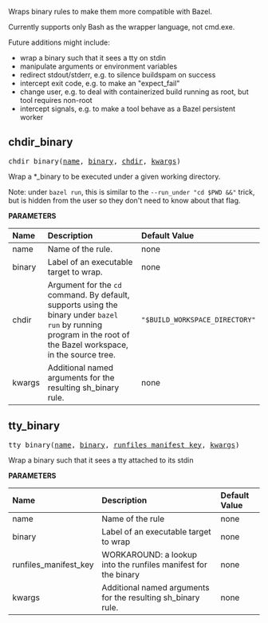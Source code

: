 <!-- Generated with Stardoc: http://skydoc.bazel.build -->

Wraps binary rules to make them more compatible with Bazel.

Currently supports only Bash as the wrapper language, not cmd.exe.

Future additions might include:
- wrap a binary such that it sees a tty on stdin
- manipulate arguments or environment variables
- redirect stdout/stderr, e.g. to silence buildspam on success
- intercept exit code, e.g. to make an "expect_fail"
- change user, e.g. to deal with containerized build running as root, but tool requires non-root
- intercept signals, e.g. to make a tool behave as a Bazel persistent worker


<a id="chdir_binary"></a>

## chdir_binary

<pre>
chdir_binary(<a href="#chdir_binary-name">name</a>, <a href="#chdir_binary-binary">binary</a>, <a href="#chdir_binary-chdir">chdir</a>, <a href="#chdir_binary-kwargs">kwargs</a>)
</pre>

Wrap a *_binary to be executed under a given working directory.

Note: under `bazel run`, this is similar to the `--run_under "cd $PWD &&"` trick, but is hidden
from the user so they don't need to know about that flag.


**PARAMETERS**


| Name  | Description | Default Value |
| :------------- | :------------- | :------------- |
| <a id="chdir_binary-name"></a>name |  Name of the rule.   |  none |
| <a id="chdir_binary-binary"></a>binary |  Label of an executable target to wrap.   |  none |
| <a id="chdir_binary-chdir"></a>chdir |  Argument for the <code>cd</code> command. By default, supports using the binary under <code>bazel run</code> by running program in the root of the Bazel workspace, in the source tree.   |  <code>"$BUILD_WORKSPACE_DIRECTORY"</code> |
| <a id="chdir_binary-kwargs"></a>kwargs |  Additional named arguments for the resulting sh_binary rule.   |  none |


<a id="tty_binary"></a>

## tty_binary

<pre>
tty_binary(<a href="#tty_binary-name">name</a>, <a href="#tty_binary-binary">binary</a>, <a href="#tty_binary-runfiles_manifest_key">runfiles_manifest_key</a>, <a href="#tty_binary-kwargs">kwargs</a>)
</pre>

Wrap a binary such that it sees a tty attached to its stdin

**PARAMETERS**


| Name  | Description | Default Value |
| :------------- | :------------- | :------------- |
| <a id="tty_binary-name"></a>name |  Name of the rule   |  none |
| <a id="tty_binary-binary"></a>binary |  Label of an executable target to wrap   |  none |
| <a id="tty_binary-runfiles_manifest_key"></a>runfiles_manifest_key |  WORKAROUND: a lookup into the runfiles manifest for the binary   |  none |
| <a id="tty_binary-kwargs"></a>kwargs |  Additional named arguments for the resulting sh_binary rule.   |  none |


